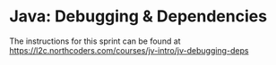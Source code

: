 # Java: Debugging & Dependencies

The instructions for this sprint can be found at https://l2c.northcoders.com/courses/jv-intro/jv-debugging-deps